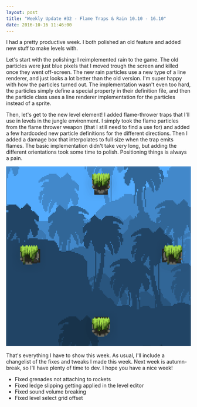 ```yaml
---
layout: post
title: "Weekly Update #32 - Flame Traps & Rain 10.10 - 16.10"
date: 2016-10-16 11:46:00
---
```


I had a pretty productive week. I both polished an old feature and added new stuff to make levels with.

Let's start with the polishing: I reimplemented rain to the game. The old particles were just blue pixels that I moved trough the screen and killed once they went off-screen. The new rain particles use a new type of a line renderer, and just looks a lot better than the old version. I'm super happy with how  the particles turned out. The implementation wasn't even too hard, the particles simply define a special property in their definition file, and then the particle class uses a line renderer implementation for the particles instead of a sprite. 

Then, let's get to the new level element! I added flame-thrower traps that I'll use in levels in the jungle environment. I simply took the flame particles from the flame thrower weapon (that I still need to find a use for) and added a few hardcoded new particle definitions for the different directions. Then I added a damage box that interpolates to full size when the trap emits flames. The basic implementation didn't take very long, but adding the different orientations took some time to polish. Positioning things is always a pain.

![I like my players nice and crisp, how about you?](/assets/WeeklyUpdates/32/FlameTraps.gif)

That's everything I have to show this week. As usual, I'll include a changelist of the fixes and tweaks I made this week. Next week is autumn-break, so I'll have plenty of time to dev. I hope you have a nice week!

* Fixed grenades not attaching to rockets
* Fixed ledge slipping getting applied in the level editor
* Fixed sound volume breaking
* Fixed level select grid offset